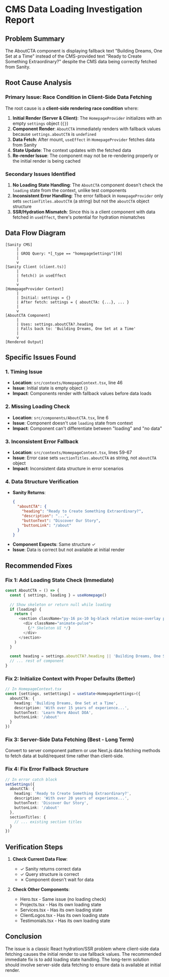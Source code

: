 # CMS Data Loading Investigation Report

## Problem Summary

The AboutCTA component is displaying fallback text "Building Dreams, One Set at a Time" instead of the CMS-provided text "Ready to Create Something Extraordinary?" despite the CMS data being correctly fetched from Sanity.

## Root Cause Analysis

### Primary Issue: Race Condition in Client-Side Data Fetching

The root cause is a **client-side rendering race condition** where:

1. **Initial Render (Server & Client)**: The `HomepageProvider` initializes with an empty `settings` object (`{}`)
2. **Component Render**: `AboutCTA` immediately renders with fallback values because `settings.aboutCTA` is `undefined`
3. **Data Fetch**: After mount, `useEffect` in `HomepageProvider` fetches data from Sanity
4. **State Update**: The context updates with the fetched data
5. **Re-render Issue**: The component may not be re-rendering properly or the initial render is being cached

### Secondary Issues Identified

1. **No Loading State Handling**: The `AboutCTA` component doesn't check the `loading` state from the context, unlike test components
2. **Inconsistent Error Handling**: The error fallback in `HomepageProvider` only sets `sectionTitles.aboutCTA` (a string) but not the `aboutCTA` object structure
3. **SSR/Hydration Mismatch**: Since this is a client component with data fetched in `useEffect`, there's potential for hydration mismatches

## Data Flow Diagram

```
[Sanity CMS]
     |
     | GROQ Query: *[_type == "homepageSettings"][0]
     |
     v
[Sanity Client (client.ts)]
     |
     | fetch() in useEffect
     |
     v
[HomepageProvider Context]
     |
     | Initial: settings = {}
     | After fetch: settings = { aboutCTA: {...}, ... }
     |
     v
[AboutCTA Component]
     |
     | Uses: settings.aboutCTA?.heading
     | Falls back to: 'Building Dreams, One Set at a Time'
     |
     v
[Rendered Output]
```

## Specific Issues Found

### 1. Timing Issue
- **Location**: `src/contexts/HomepageContext.tsx`, line 46
- **Issue**: Initial state is empty object `{}`
- **Impact**: Components render with fallback values before data loads

### 2. Missing Loading Check
- **Location**: `src/components/AboutCTA.tsx`, line 6
- **Issue**: Component doesn't use `loading` state from context
- **Impact**: Component can't differentiate between "loading" and "no data"

### 3. Inconsistent Error Fallback
- **Location**: `src/contexts/HomepageContext.tsx`, lines 59-67
- **Issue**: Error case sets `sectionTitles.aboutCTA` as string, not `aboutCTA` object
- **Impact**: Inconsistent data structure in error scenarios

### 4. Data Structure Verification
- **Sanity Returns**: 
  ```json
  {
    "aboutCTA": {
      "heading": "Ready to Create Something Extraordinary?",
      "description": "...",
      "buttonText": "Discover Our Story",
      "buttonLink": "/about"
    }
  }
  ```
- **Component Expects**: Same structure ✓
- **Issue**: Data is correct but not available at initial render

## Recommended Fixes

### Fix 1: Add Loading State Check (Immediate)
```typescript
const AboutCTA = () => {
  const { settings, loading } = useHomepage()
  
  // Show skeleton or return null while loading
  if (loading) {
    return (
      <section className="py-16 px-10 bg-black relative noise-overlay paint-flecks">
        <div className="animate-pulse">
          {/* Skeleton UI */}
        </div>
      </section>
    )
  }
  
  const heading = settings.aboutCTA?.heading || 'Building Dreams, One Set at a Time'
  // ... rest of component
}
```

### Fix 2: Initialize Context with Proper Defaults (Better)
```typescript
// In HomepageContext.tsx
const [settings, setSettings] = useState<HomepageSettings>({
  aboutCTA: {
    heading: 'Building Dreams, One Set at a Time',
    description: 'With over 15 years of experience...',
    buttonText: 'Learn More About DOA',
    buttonLink: '/about'
  }
})
```

### Fix 3: Server-Side Data Fetching (Best - Long Term)
Convert to server component pattern or use Next.js data fetching methods to fetch data at build/request time rather than client-side.

### Fix 4: Fix Error Fallback Structure
```typescript
// In error catch block
setSettings({
  aboutCTA: {
    heading: 'Ready to Create Something Extraordinary?',
    description: 'With over 20 years of experience...',
    buttonText: 'Discover Our Story',
    buttonLink: '/about'
  },
  sectionTitles: {
    // ... existing section titles
  }
})
```

## Verification Steps

1. **Check Current Data Flow**:
   - ✓ Sanity returns correct data
   - ✓ Query structure is correct
   - ✗ Component doesn't wait for data

2. **Check Other Components**:
   - Hero.tsx - Same issue (no loading check)
   - Projects.tsx - Has its own loading state
   - Services.tsx - Has its own loading state
   - ClientLogos.tsx - Has its own loading state
   - Testimonials.tsx - Has its own loading state

## Conclusion

The issue is a classic React hydration/SSR problem where client-side data fetching causes the initial render to use fallback values. The recommended immediate fix is to add loading state handling. The long-term solution should involve server-side data fetching to ensure data is available at initial render.
